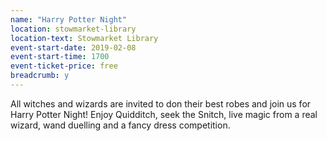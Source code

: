 ```yaml
---
name: "Harry Potter Night"
location: stowmarket-library
location-text: Stowmarket Library
event-start-date: 2019-02-08
event-start-time: 1700
event-ticket-price: free
breadcrumb: y
---
```


All witches and wizards are invited to don their best robes and join us for Harry Potter Night! Enjoy Quidditch, seek the Snitch, live magic from a real wizard, wand duelling and a fancy dress competition.
